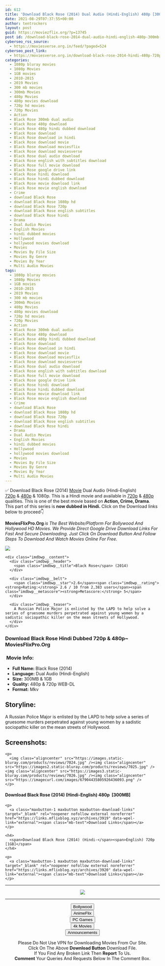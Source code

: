 ```yaml
---
id: 612
title: 'Download Black Rose (2014) Dual Audio (Hindi-English) 480p [300MB] || 720p [1GBB]'
date: 2021-08-29T07:37:55+00:00
author: tentrockers
layout: post
guid: https://moviezflix.org/?p=13745
post id: /download-black-rose-2014-dual-audio-hindi-english-480p-300mb-720p-1gbb/
cyberseo_rss_source:
  - https://moviesverse.org.in/feed/?paged=524
cyberseo_post_link:
  - https://moviesverse.org.in/download-black-rose-2014-hindi-480p-720p/
categories:
  - 1080p bluray movies
  - 1080p Movies
  - 1GB movies
  - 2010-2015
  - 2019 Movies
  - 300 mb movies
  - 300mb Movies
  - 480p Movies
  - 480p movies download
  - 720p hd movies
  - 720p Movies
  - Action
  - Black Rose 300mb dual audio
  - Black Rose 480p download
  - Black Rose 480p hindi dubbed download
  - Black Rose download
  - Black Rose download in hindi
  - Black Rose download movie
  - Black Rose download moviesflix
  - Black Rose download moviesverse
  - Black Rose dual audio download
  - Black Rose english with subtitles download
  - Black Rose full movie download
  - Black Rose google drive link
  - Black Rose hindi download
  - Black Rose hindi dubbed download
  - Black Rose movie download link
  - Black Rose movie english download
  - Crime
  - download Black Rose
  - download Black Rose 1080p hd
  - download Black Rose 720p
  - download Black Rose english subtitles
  - download Black Rose hindi
  - Drama
  - Dual Audio Movies
  - English Movies
  - hindi dubbed movies
  - Hollywood
  - hollywood movies download
  - Movies
  - Movies By File Size
  - Movies By Genre
  - Movies By Year
  - Multi Audio Movies
tags:
  - 1080p bluray movies
  - 1080p Movies
  - 1GB movies
  - 2010-2015
  - 2019 Movies
  - 300 mb movies
  - 300mb Movies
  - 480p Movies
  - 480p movies download
  - 720p hd movies
  - 720p Movies
  - Action
  - Black Rose 300mb dual audio
  - Black Rose 480p download
  - Black Rose 480p hindi dubbed download
  - Black Rose download
  - Black Rose download in hindi
  - Black Rose download movie
  - Black Rose download moviesflix
  - Black Rose download moviesverse
  - Black Rose dual audio download
  - Black Rose english with subtitles download
  - Black Rose full movie download
  - Black Rose google drive link
  - Black Rose hindi download
  - Black Rose hindi dubbed download
  - Black Rose movie download link
  - Black Rose movie english download
  - Crime
  - download Black Rose
  - download Black Rose 1080p hd
  - download Black Rose 720p
  - download Black Rose english subtitles
  - download Black Rose hindi
  - Drama
  - Dual Audio Movies
  - English Movies
  - hindi dubbed movies
  - Hollywood
  - hollywood movies download
  - Movies
  - Movies By File Size
  - Movies By Genre
  - Movies By Year
  - Multi Audio Movies
---
```

<div class="thecontent clearfix">
  <p>
    ✅ Download Black Rose (2014) <a href="https://moviesverse.org.in/category/movies/" data-wpel-link="internal">Movie</a> Dual Audio (Hindi-English) <a href="https://moviesverse.org.in/720p-movies/" data-wpel-link="internal">720p</a>&nbsp;&&nbsp;<a href="https://moviesverse.org.in/480p-movies/" data-wpel-link="internal">480p</a> & 1080p. This is a Hindi movie and available in <a href="https://moviesverse.org.in/720p-movies/" data-wpel-link="internal">720p</a>&nbsp;&&nbsp;<a href="https://moviesverse.org.in/480p-movies/" data-wpel-link="internal">480p</a> qualities. This is one of the best movie based on <strong>Action, Crime, Drama</strong>. This part of this series is <strong>now dubbed in <span>Hindi.&nbsp;</span></strong><span>Click on the Download links below to proceed👇</span>
  </p>
  
  <p>
    <strong><span>MoviesFlixPro.Org&nbsp;</span></strong><em>is The Best Website/Platform For Bollywood And Hollywood HD Movies. We Provide Direct Google Drive Download Links For Fast And Secure Downloading. Just Click On Download Button And Follow Steps To&nbsp;Download And Watch Movies Online For Free.</em>
  </p>
  
  <div class="imdbwp imdbwp--movie dark">
    <div class="imdbwp__thumb">
      <a class="imdbwp__link" target="_blank" title="Black Rose" href="https://www.imdb.com/title/tt3266724/" rel="nofollow external noopener noreferrer" data-wpel-link="external"><img class="imdbwp__img" src="https://m.media-amazon.com/images/M/MV5BY2JhOGZkMmMtNTEwNy00YWYyLWExMjAtZDY2YWZjMjgzMjNhXkEyXkFqcGdeQXVyMzQwMTY2Nzk@._V1_SX300.jpg" /></a>
    </div>
    
    <div class="imdbwp__content">
      <div class="imdbwp__header">
        <span class="imdbwp__title">Black Rose</span> (2014)
      </div>
      
      <div class="imdbwp__belt">
        <span class="imdbwp__star">2.6</span><span class="imdbwp__rating"><strong>Rating:</strong> 2.6 / 10 from 2,383 users</span><span class="imdbwp__metascore"><strong>Metascore:</strong> 5</span>
      </div>
      
      <div class="imdbwp__teaser">
        A Russian Police Major is enlisted by the LAPD to help solve a series of gruesome murders perpetrated against young women by a sadistic sociopathic killer on the mean streets of Hollywood.
      </div>
    </div>
  </div>
  
  <h3>
    <span>Download Black Rose Hindi Dubbed 720p & 480p~ MoviesFlixPro.Org</span>
  </h3>
  
  <h3>
    <span>&nbsp;Movie Info:&nbsp;</span>
  </h3>
  
  <ul>
    <li>
      <strong>Full Name: </strong>Black Rose (2014)
    </li>
    <li>
      <strong>Language:</strong> Dual Audio (Hindi-English)
    </li>
    <li>
      <strong>Size:</strong> 300MB & 1GB
    </li>
    <li>
      <strong>Quality:</strong> 480p & 720p WEB-DL
    </li>
    <li>
      <strong>Format:</strong>&nbsp;Mkv
    </li>
  </ul>
  
  <h2>
    <span>Storyline:</span>
  </h2>
  
  <p>
    A Russian Police Major is enlisted by the LAPD to help solve a series of gruesome murders perpetrated against young women by a sadistic sociopathic killer on the mean streets of Hollywood.
  </p>
  
  <div class="summary_text">
    <h2>
      <span>Screenshots:</span>
    </h2>
    
    <p>
      <img class="aligncenter" src="https://images.static-bluray.com/products/reviews/7024.jpg" /><img class="aligncenter" src="https://images2.static-bluray.com/products/reviews/7025.jpg" /><img class="aligncenter" src="https://images3.static-bluray.com/products/reviews/7026.jpg" /><img class="aligncenter" src="https://imagecurl.com/images/67904435805926436093.png" />
    </p>
  </div>
  
  <div class="inline canwrap">
    <h4>
      <span>Download Black Rose (2014) (Hindi-English) </span><span>480p&nbsp; [300MB]</span>
    </h4>
    
    <p>
      <a class="maxbutton-1 maxbutton maxbutton-download-links" target="_blank" rel="noopener nofollow external noreferrer" href="https://links.mflixblog.xyz/archives/3919" data-wpel-link="external"><span class="mb-text">Download Links</span></a>
    </p>
    
    <h4>
      <span>Download Black Rose (2014) (Hindi-</span><span>English) 720p [1GB]</span>
    </h4>
    
    <p>
      <a class="maxbutton-1 maxbutton maxbutton-download-links" target="_blank" rel="noopener nofollow external noreferrer" href="https://links.mflixblog.xyz/archives/3920" data-wpel-link="external"><span class="mb-text">Download Links</span></a>
    </p>
  </div>
</div>

<center>
  </p> 
  
  <hr />
  
  <p>
    <a href="http://gdrivepro.xyz/join.php" data-wpel-link="external" target="_blank" rel="nofollow external noopener noreferrer"><img src="https://i.imgur.com/FhMdWdW.png" /></a>
  </p>
  
  <hr />
  
  <p>
    <a href="https://dogemovies.xyz" target="_blank" data-wpel-link="external" rel="nofollow external noopener noreferrer"><button class="button button5">Bollywood</button></a><br /> <a href="https://animeflix.in" target="_blank" data-wpel-link="external" rel="nofollow external noopener noreferrer"><button class="button button5">AnimeFlix</button></a><br /> <a href="https://gamesflix.net/" target="_blank" data-wpel-link="external" rel="nofollow external noopener noreferrer"><button class="button button5">PC Games</button></a><br /> <a href="https://uhdmovies.in" target="_blank" data-wpel-link="external" rel="nofollow external noopener noreferrer"><button class="button button5">4k Movies</button></a><br /> <a href="https://moviesverse.org.in/announcements/" target="_blank" data-wpel-link="internal" rel="noopener"><button class="button button5">Announcements</button></a>
  </p>
  
  <div class="alert alert-danger">
    Please Do Not Use VPN for Downloading Movies From Our Site.
  </div>
  
  <div class="alert alert-success">
    Click On The Above <strong>Download Button</strong> Download File.
  </div>
  
  <div class="alert alert-warning">
    If You Find Any Broken Link Then <strong>Report</strong> To Us.
  </div>
  
  <div class="alert alert-info">
    <strong>Comment</strong> Your Queries And Requests Below In The Comment Box.
  </div>
  
  <p>
    </center>
  </p>